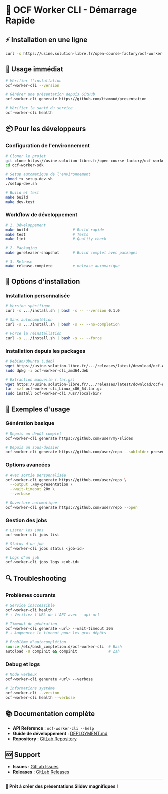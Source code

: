 # 🚀 OCF Worker CLI - Démarrage Rapide

## ⚡ Installation en une ligne

```bash
curl -s https://usine.solution-libre.fr/open-course-factory/ocf-worker-sdk/-/raw/main/install.sh | bash
```

## 🎯 Usage immédiat

```bash
# Vérifier l'installation
ocf-worker-cli --version

# Générer une présentation depuis GitHub
ocf-worker-cli generate https://github.com/ttamoud/presentation

# Vérifier la santé du service
ocf-worker-cli health
```

## 📦 Pour les développeurs

### Configuration de l'environnement

```bash
# Cloner le projet
git clone https://usine.solution-libre.fr/open-course-factory/ocf-worker-sdk.git
cd ocf-worker-sdk

# Setup automatique de l'environnement
chmod +x setup-dev.sh
./setup-dev.sh

# Build et test
make build
make dev-test
```

### Workflow de développement

```bash
# 1. Développement
make build                    # Build rapide
make test                     # Tests
make lint                     # Quality check

# 2. Packaging
make goreleaser-snapshot      # Build complet avec packages

# 3. Release
make release-complete         # Release automatique
```

## 🔧 Options d'installation

### Installation personnalisée

```bash
# Version spécifique
curl -s .../install.sh | bash -s -- --version 0.1.0

# Sans autocomplétion
curl -s .../install.sh | bash -s -- --no-completion

# Force la réinstallation
curl -s .../install.sh | bash -s -- --force
```

### Installation depuis les packages

```bash
# Debian/Ubuntu (.deb)
wget https://usine.solution-libre.fr/.../releases/latest/download/ocf-worker-cli_amd64.deb
sudo dpkg -i ocf-worker-cli_amd64.deb

# Extraction manuelle (.tar.gz)
wget https://usine.solution-libre.fr/.../releases/latest/download/ocf-worker-cli_Linux_x86_64.tar.gz
tar -xzf ocf-worker-cli_Linux_x86_64.tar.gz
sudo install ocf-worker-cli /usr/local/bin/
```

## 🎨 Exemples d'usage

### Génération basique

```bash
# Depuis un dépôt complet
ocf-worker-cli generate https://github.com/user/my-slides

# Depuis un sous-dossier
ocf-worker-cli generate https://github.com/user/repo --subfolder presentations/slides
```

### Options avancées

```bash
# Avec sortie personnalisée
ocf-worker-cli generate https://github.com/user/repo \
  --output ./my-presentation \
  --wait-timeout 20m \
  --verbose

# Ouverture automatique
ocf-worker-cli generate https://github.com/user/repo --open
```

### Gestion des jobs

```bash
# Lister les jobs
ocf-worker-cli jobs list

# Status d'un job
ocf-worker-cli jobs status <job-id>

# Logs d'un job
ocf-worker-cli jobs logs <job-id>
```

## 🔍 Troubleshooting

### Problèmes courants

```bash
# Service inaccessible
ocf-worker-cli health
# → Vérifiez l'URL de l'API avec --api-url

# Timeout de génération
ocf-worker-cli generate <url> --wait-timeout 30m
# → Augmentez le timeout pour les gros dépôts

# Problème d'autocomplétion
source /etc/bash_completion.d/ocf-worker-cli  # Bash
autoload -U compinit && compinit              # Zsh
```

### Debug et logs

```bash
# Mode verbeux
ocf-worker-cli generate <url> --verbose

# Informations système
ocf-worker-cli --version
ocf-worker-cli health --verbose
```

## 📚 Documentation complète

- **API Reference** : `ocf-worker-cli --help`
- **Guide de développement** : [DEPLOYMENT.md](DEPLOYMENT.md)
- **Repository** : [GitLab Repository](https://usine.solution-libre.fr/open-course-factory/ocf-worker-sdk)

## 🆘 Support

- **Issues** : [GitLab Issues](https://usine.solution-libre.fr/open-course-factory/ocf-worker-sdk/-/issues)
- **Releases** : [GitLab Releases](https://usine.solution-libre.fr/open-course-factory/ocf-worker-sdk/-/releases)

---

**🎉 Prêt à créer des présentations Slidev magnifiques !**
